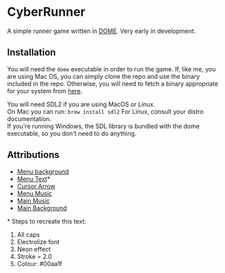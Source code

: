 # CyberRunner

A simple runner game written in [DOME](https://github.com/avivbeeri/dome). Very early in development.

## Installation
You will need the `dome` executable in order to run the game. If, like me, you are using Mac OS, you can simply clone the repo and use the binary included in the repo. Otherwise, you will need to fetch a binary appropriate for your system from [here](https://github.com/avivbeeri/dome/releases).

You will need SDL2 if you are using MacOS or Linux.  
On Mac you can run:
```brew install sdl2```
For Linux, consult your distro documentation.  
If you're running Windows, the SDL library is bundled with the dome executable, so you don't need to do anything.

## Attributions
* [Menu background](https://opengameart.org/content/grid-background)
* [Menu Text](https://maketext.io/)*
* [Cursor Arrow](https://opengameart.org/content/glow-arrow)
* [Menu Music](https://opengameart.org/content/bluebeat-01-loop-cyberpunk-lab-music)
* [Main Music](https://opengameart.org/content/endless-cyber-runner-looping)
* [Main Background](https://zeptobars.com/en/read/how-to-open-microchip-asic-what-inside)

\* Steps to recreate this text:
1. All caps
2. Electrolize font
3. Neon effect
4. Stroke = 2.0
5. Colour: #00aa1f

